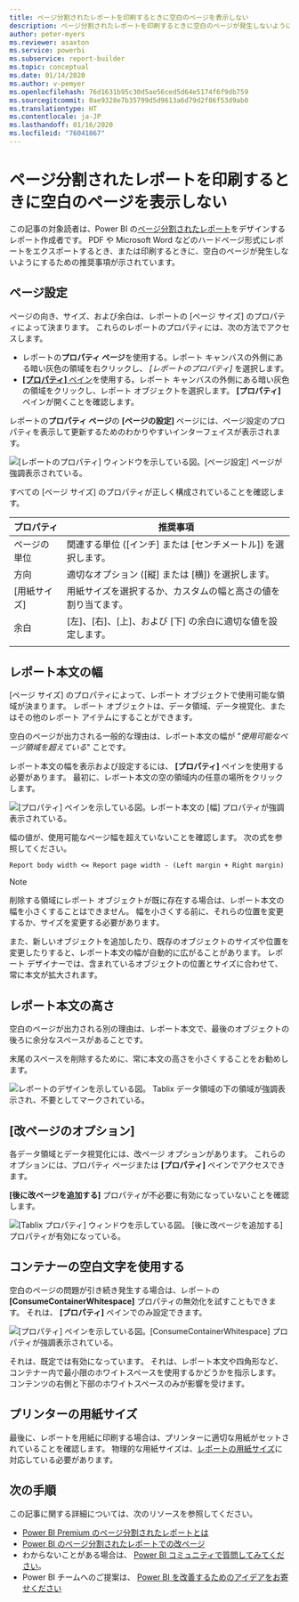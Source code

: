 ```yaml
---
title: ページ分割されたレポートを印刷するときに空白のページを表示しない
description: ページ分割されたレポートを印刷するときに空白のページが発生しないようにデザインするためのガイダンス。
author: peter-myers
ms.reviewer: asaxton
ms.service: powerbi
ms.subservice: report-builder
ms.topic: conceptual
ms.date: 01/14/2020
ms.author: v-pemyer
ms.openlocfilehash: 76d1631b95c30d5ae56ced5d64e5174f6f9db759
ms.sourcegitcommit: 0ae9328e7b35799d5d9613a6d79d2f86f53d9ab0
ms.translationtype: HT
ms.contentlocale: ja-JP
ms.lasthandoff: 01/16/2020
ms.locfileid: "76041867"
---
```

# <a name="avoid-blank-pages-when-printing-paginated-reports"></a>ページ分割されたレポートを印刷するときに空白のページを表示しない

この記事の対象読者は、Power BI の[ページ分割されたレポート](../paginated-reports-report-builder-power-bi.md)をデザインするレポート作成者です。 PDF や Microsoft Word などのハードページ形式にレポートをエクスポートするとき、または印刷するときに、空白のページが発生しないようにするための推奨事項が示されています。

## <a name="page-setup"></a>ページ設定

ページの向き、サイズ、および余白は、レポートの [ページ サイズ] のプロパティによって決まります。 これらのレポートのプロパティには、次の方法でアクセスします。

- レポートの**プロパティ ページ**を使用する。レポート キャンバスの外側にある暗い灰色の領域を右クリックし、 _[レポートのプロパティ]_ を選択します。
- [ **[プロパティ]** ペイン](../paginated-reports-report-design-view.md#4-properties-pane)を使用する。レポート キャンバスの外側にある暗い灰色の領域をクリックし、レポート オブジェクトを選択します。 **[プロパティ]** ペインが開くことを確認します。

レポートの**プロパティ ページ**の **[ページの設定]** ページには、ページ設定のプロパティを表示して更新するためのわかりやすいインターフェイスが表示されます。

![[レポートのプロパティ] ウィンドウを示している図。[ページ設定] ページが強調表示されている。](media/report-paginated-blank-page/report-page-setup-properties.png)

すべての [ページ サイズ] のプロパティが正しく構成されていることを確認します。

|プロパティ|推奨事項|
|---------|---------|
|ページの単位|関連する単位 ([インチ] または [センチメートル]) を選択します。|
|方向|適切なオプション ([縦] または [横]) を選択します。|
|[用紙サイズ]|用紙サイズを選択するか、カスタムの幅と高さの値を割り当てます。|
|余白|[左]、[右]、[上]、および [下] の余白に適切な値を設定します。|
|||

## <a name="report-body-width"></a>レポート本文の幅

[ページ サイズ] のプロパティによって、レポート オブジェクトで使用可能な領域が決まります。 レポート オブジェクトは、データ領域、データ視覚化、またはその他のレポート アイテムにすることができます。

空白のページが出力される一般的な理由は、レポート本文の幅が "_使用可能なページ領域を超えている_" ことです。

レポート本文の幅を表示および設定するには、 **[プロパティ]** ペインを使用する必要があります。 最初に、レポート本文の空の領域内の任意の場所をクリックします。

![[プロパティ] ペインを示している図。レポート本文の [幅] プロパティが強調表示されている。](media/report-paginated-blank-page/report-body-properties-width.png)

幅の値が、使用可能なページ幅を超えていないことを確認します。 次の式を参照してください。

```Report body width <= Report page width - (Left margin + Right margin)```

> [!NOTE]
> 削除する領域にレポート オブジェクトが既に存在する場合は、レポート本文の幅を小さくすることはできません。 幅を小さくする前に、それらの位置を変更するか、サイズを変更する必要があります。
>
> また、新しいオブジェクトを追加したり、既存のオブジェクトのサイズや位置を変更したりすると、レポート本文の幅が自動的に広がることがあります。 レポート デザイナーでは、含まれているオブジェクトの位置とサイズに合わせて、常に本文が拡大されます。

## <a name="report-body-height"></a>レポート本文の高さ

空白のページが出力される別の理由は、レポート本文で、最後のオブジェクトの後ろに余分なスペースがあることです。

末尾のスペースを削除するために、常に本文の高さを小さくすることをお勧めします。

![レポートのデザインを示している図。 Tablix データ領域の下の領域が強調表示され、不要としてマークされている。](media/report-paginated-blank-page/report-body-remove-trailing-space.png)

## <a name="page-break-options"></a>[改ページのオプション]

各データ領域とデータ視覚化には、改ページ オプションがあります。 これらのオプションには、プロパティ ページまたは **[プロパティ]** ペインでアクセスできます。

**[後に改ページを追加する]** プロパティが不必要に有効になっていないことを確認します。

![[Tablix プロパティ] ウィンドウを示している図。 [後に改ページを追加する] プロパティが有効になっている。](media/report-paginated-blank-page/data-region-page-break-option-after.png)

## <a name="consume-container-whitespace"></a>コンテナーの空白文字を使用する

空白のページの問題が引き続き発生する場合は、レポートの **[ConsumeContainerWhitespace]** プロパティの無効化を試すこともできます。 それは、 **[プロパティ]** ペインでのみ設定できます。

![[プロパティ] ペインを示している図。[ConsumeContainerWhitespace] プロパティが強調表示されている。](media/report-paginated-blank-page/report-properties-consumecontainerwhitespace.png)

それは、既定では有効になっています。 それは、レポート本文や四角形など、コンテナー内で最小限のホワイトスペースを使用するかどうかを指示します。 コンテンツの右側と下部のホワイトスペースのみが影響を受けます。

## <a name="printer-paper-size"></a>プリンターの用紙サイズ

最後に、レポートを用紙に印刷する場合は、プリンターに適切な用紙がセットされていることを確認します。 物理的な用紙サイズは、[レポートの用紙サイズ](#page-setup)に対応している必要があります。

## <a name="next-steps"></a>次の手順

この記事に関する詳細については、次のリソースを参照してください。

- [Power BI Premium のページ分割されたレポートとは](../paginated-reports-report-builder-power-bi.md)
- [Power BI のページ分割されたレポートでの改ページ](../paginated-reports-pagination.md)
- わからないことがある場合は、 [Power BI コミュニティで質問してみてください](https://community.powerbi.com/)。
- Power BI チームへのご提案は、 [Power BI を改善するためのアイデアをお寄せください](https://ideas.powerbi.com)
